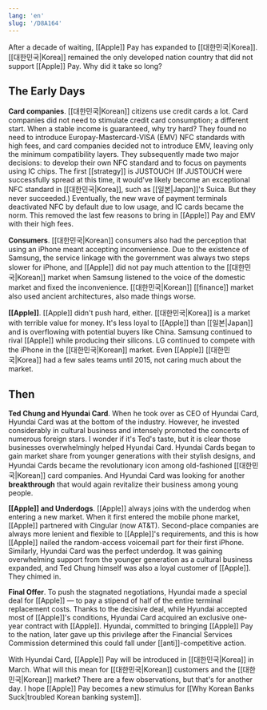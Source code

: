 ```yaml
---
lang: 'en'
slug: '/D8A164'
---
```


After a decade of waiting, [[Apple]] Pay has expanded to [[대한민국|Korea]]. [[대한민국|Korea]] remained the only developed nation country that did not support [[Apple]] Pay. Why did it take so long?

## The Early Days

**Card companies**. [[대한민국|Korean]] citizens use credit cards a lot. Card companies did not need to stimulate credit card consumption; a different start. When a stable income is guaranteed, why try hard? They found no need to introduce Europay-Mastercard-VISA (EMV) NFC standards with high fees, and card companies decided not to introduce EMV, leaving only the minimum compatibility layers. They subsequently made two major decisions: to develop their own NFC standard and to focus on payments using IC chips. The first [[strategy]] is JUSTOUCH (If JUSTOUCH were successfully spread at this time, it would've likely become an exceptional NFC standard in [[대한민국|Korea]], such as [[일본|Japan]]'s Suica. But they never succeeded.) Eventually, the new wave of payment terminals deactivated NFC by default due to low usage, and IC cards became the norm. This removed the last few reasons to bring in [[Apple]] Pay and EMV with their high fees.

**Consumers**. [[대한민국|Korean]] consumers also had the perception that using an iPhone meant accepting inconvenience. Due to the existence of Samsung, the service linkage with the government was always two steps slower for iPhone, and [[Apple]] did not pay much attention to the [[대한민국|Korean]] market when Samsung listened to the voice of the domestic market and fixed the inconvenience. [[대한민국|Korean]] [[finance]] market also used ancient architectures, also made things worse.

**[[Apple]]**. [[Apple]] didn't push hard, either. [[대한민국|Korea]] is a market with terrible value for money. It's less loyal to [[Apple]] than [[일본|Japan]] and is overflowing with potential buyers like China. Samsung continued to rival [[Apple]] while producing their silicons. LG continued to compete with the iPhone in the [[대한민국|Korean]] market. Even [[Apple]] [[대한민국|Korea]] had a few sales teams until 2015, not caring much about the market.

## Then

**Ted Chung and Hyundai Card**. When he took over as CEO of Hyundai Card, Hyundai Card was at the bottom of the industry. However, he invested considerably in cultural business and intensely promoted the concerts of numerous foreign stars. I wonder if it's Ted's taste, but it is clear those businesses overwhelmingly helped Hyundai Card. Hyundai Cards began to gain market share from younger generations with their stylish designs, and Hyundai Cards became the revolutionary icon among old-fashioned [[대한민국|Korean]] card companies. And Hyundai Card was looking for another **breakthrough** that would again revitalize their business among young people.

**[[Apple]] and Underdogs**. [[Apple]] always joins with the underdog when entering a new market. When it first entered the mobile phone market, [[Apple]] partnered with Cingular (now AT&T). Second-place companies are always more lenient and flexible to [[Apple]]'s requirements, and this is how [[Apple]] nailed the random-access voicemail part for their first iPhone. Similarly, Hyundai Card was the perfect underdog. It was gaining overwhelming support from the younger generation as a cultural business expanded, and Ted Chung himself was also a loyal customer of [[Apple]]. They chimed in.

**Final Offer**. To push the stagnated negotiations, Hyundai made a special deal for [[Apple]] — to pay a stipend of half of the entire terminal replacement costs. Thanks to the decisive deal, while Hyundai accepted most of [[Apple]]'s conditions, Hyundai Card acquired an exclusive one-year contract with [[Apple]]. Hyundai, committed to bringing [[Apple]] Pay to the nation, later gave up this privilege after the Financial Services Commission determined this could fall under [[anti]]-competitive action.

With Hyundai Card, [[Apple]] Pay will be introduced in [[대한민국|Korea]] in March. What will this mean for [[대한민국|Korean]] customers and the [[대한민국|Korean]] market? There are a few observations, but that's for another day. I hope [[Apple]] Pay becomes a new stimulus for [[Why Korean Banks Suck|troubled Korean banking system]].

